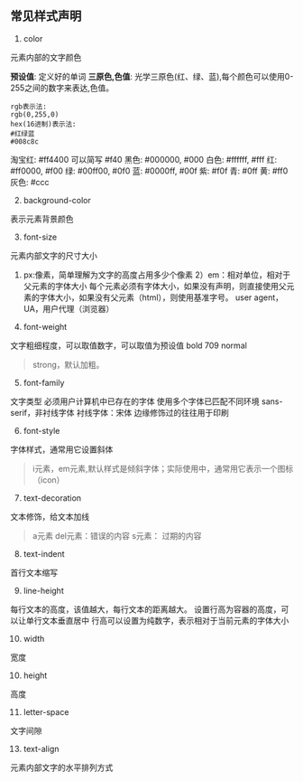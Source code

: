 ## 常见样式声明
1. color

元素内部的文字颜色

**预设值**: 定义好的单词
**三原色,色值**: 光学三原色(红、绿、蓝),每个颜色可以使用0-255之间的数字来表达,色值。
```
rgb表示法:
rgb(0,255,0)
hex(16进制)表示法:
#红绿蓝
#008c8c
```
淘宝红: #ff4400    可以简写 #f40
黑色: #000000, #000
白色: #ffffff, #fff
红: #ff0000, #f00
绿: #00ff00, #0f0
蓝: #0000ff, #00f
紫: #f0f
青: #0ff
黄: #ff0
灰色: #ccc


2. background-color

表示元素背景颜色

3. font-size

元素内部文字的尺寸大小

1) px:像素，简单理解为文字的高度占用多少个像素
2）em：相对单位，相对于父元素的字体大小
每个元素必须有字体大小，如果没有声明，则直接使用父元素的字体大小，如果没有父元素（html），则使用基准字号。
user agent，UA，用户代理（浏览器）

4. font-weight

文字粗细程度，可以取值数字，可以取值为预设值 bold 709   normal  
> strong，默认加粗。

5. font-family

文字类型
必须用户计算机中已存在的字体
使用多个字体已匹配不同环境
sans-serif，非衬线字体
衬线字体：宋体 边缘修饰过的往往用于印刷

6. font-style

字体样式，通常用它设置斜体
> i元素，em元素,默认样式是倾斜字体；实际使用中，通常用它表示一个图标（icon）

7. text-decoration

文本修饰，给文本加线
> a元素
> del元素：错误的内容
> s元素： 过期的内容
8. text-indent

首行文本缩写

9. line-height

每行文本的高度，该值越大，每行文本的距离越大。
设置行高为容器的高度，可以让单行文本垂直居中
行高可以设置为纯数字，表示相对于当前元素的字体大小

10. width

宽度

10. height

高度

11. letter-space

文字间隙

13. text-align

元素内部文字的水平排列方式
